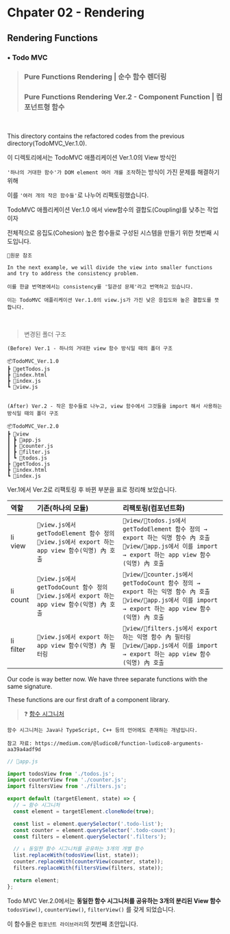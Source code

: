 # Chpater 02 - Rendering

## Rendering Functions

### • Todo MVC

> ### Pure Functions Rendering | 순수 함수 렌더링
>
> ### Pure Functions Rendering Ver.2 - Component Function | 컴포넌트형 함수

<br/>

This directory contains the refactored codes from the previous directory(TodoMVC_Ver.1.0).

이 디렉토리에서는 TodoMVC 애플리케이션 Ver.1.0의 View 방식인

`'하나의 거대한 함수'가 DOM element 여러 개를 조작`하는 방식이 가진 문제를 해결하기 위해

이를 `'여러 개의 작은 함수들'`로 나누어 리팩토링했습니다.

TodoMVC 애플리케이션 Ver.1.0 에서 view함수의 결합도(Coupling)를 낮추는 작업이자

전체적으로 응집도(Cohesion) 높은 함수들로 구성된 시스템을 만들기 위한 첫번째 시도입니다.

    📃원문 참조

    In the next example, we will divide the view into smaller functions and try to address the consistency problem.

    이를 한글 번역본에서는 consistency를 '일관성 문제'라고 번역하고 있습니다.

    이는 TodoMVC 애플리케이션 Ver.1.0의 view.js가 가진 낮은 응집도와 높은 결합도를 뜻합니다.

<br/>

> 변경된 폴더 구조

```
(Before) Ver.1 - 하나의 거대한 view 함수 방식일 때의 폴더 구조

📦TodoMVC_Ver.1.0
┣ 📜getTodos.js
┣ 📜index.html
┣ 📜index.js
┗ 📜view.js

```

```

(After) Ver.2 - 작은 함수들로 나누고, view 함수에서 그것들을 import 해서 사용하는 방식일 때의 폴더 구조

📦TodoMVC_Ver.2.0
┣ 📂view
┃ ┣ 📜app.js
┃ ┣ 📜counter.js
┃ ┣ 📜filter.js
┃ ┗ 📜todos.js
┣ 📜getTodos.js
┣ 📜index.html
┗ 📜index.js

```

Ver.1에서 Ver.2로 리팩토링 후 바뀐 부분을 표로 정리해 보았습니다.

| 역할      | 기존(하나의 모듈)                                                                                    | 리팩토링(컴포넌트화)                                                                                                                                             |
| :-------- | :--------------------------------------------------------------------------------------------------- | :--------------------------------------------------------------------------------------------------------------------------------------------------------------- |
| li view   | `📜view.js에서 getTodoElement 함수 정의`<br/>`📜view.js에서 export 하는 app view 함수(익명) 內 호출` | `📂view/📜todos.js에서 getTodoElement 함수 정의 → export 하는 익명 함수 內 호출`<br/>`📂view/📜app.js에서 이를 import → export 하는 app view 함수(익명) 內 호출` |
| li count  | `📜view.js에서 getTodoCount 함수 정의` <br/> `📜view.js에서 export 하는 app view 함수(익명) 內 호출` | `📂view/📜counter.js에서 getTodoCount 함수 정의 → export 하는 익명 함수 內 호출`<br/>`📂view/📜app.js에서 이를 import → export 하는 app view 함수(익명) 內 호출` |
| li filter | `📜view.js에서 export 하는 app view 함수(익명) 內 필터링`                                            | `📂view/📜filters.js에서 export 하는 익명 함수 內 필터링` <br/> `📂view/📜app.js에서 이를 import → export 하는 app view 함수(익명) 內 호출`                      |

Our code is way better now. We have three separate functions with the same signature.

These functions are our first draft of a component library.

> ❓ [함수 시그니처](https://developer.mozilla.org/en-US/docs/Glossary/Signature/Function#signatures_in_javascript)

    함수 시그니처는 Java나 TypeScript, C++ 등의 언어에도 존재하는 개념입니다.

    참고 자료: https://medium.com/@ludico8/function-ludico8-arguments-aa39a4adf9d

```js
// 📜app.js

import todosView from './todos.js';
import counterView from './counter.js';
import filtersView from './filters.js';

export default (targetElement, state) => {
  // → 함수 시그니처
  const element = targetElement.cloneNode(true);

  const list = element.querySelector('.todo-list');
  const counter = element.querySelector('.todo-count');
  const filters = element.querySelector('.filters');

  // ↓ 동일한 함수 시그니처를 공유하는 3개의 개별 함수
  list.replaceWith(todosView(list, state));
  counter.replaceWith(counterView(counter, state));
  filters.replaceWith(filtersView(filters, state));

  return element;
};
```

Todo MVC Ver.2.0에서는 **동일한 함수 시그니처를 공유하는 3개의 분리된 View 함수** `todosView()`, `counterView()`, `filterView()` 를 갖게 되었습니다.

이 함수들은 `컴포넌트 라이브러리`의 첫번째 초안입니다.
